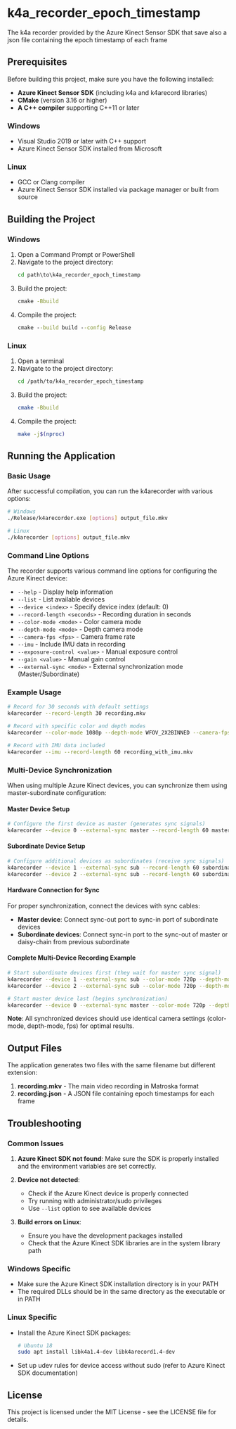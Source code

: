 # k4a_recorder_epoch_timestamp
The k4a recorder provided by the Azure Kinect Sensor SDK that save also a json file containing the epoch timestamp of each frame

## Prerequisites

Before building this project, make sure you have the following installed:

- **Azure Kinect Sensor SDK** (including k4a and k4arecord libraries)
- **CMake** (version 3.16 or higher)
- **A C++ compiler** supporting C++11 or later

### Windows
- Visual Studio 2019 or later with C++ support
- Azure Kinect Sensor SDK installed from Microsoft

### Linux
- GCC or Clang compiler
- Azure Kinect Sensor SDK installed via package manager or built from source

## Building the Project

### Windows

1. Open a Command Prompt or PowerShell
2. Navigate to the project directory:
   ```cmd
   cd path\to\k4a_recorder_epoch_timestamp
   ```
3. Build the project:
   ```cmd
   cmake -Bbuild
   ```
4. Compile the project:
   ```cmd
   cmake --build build --config Release
   ```

### Linux

1. Open a terminal
2. Navigate to the project directory:
   ```bash
   cd /path/to/k4a_recorder_epoch_timestamp
   ```
3. Build the project:
   ```bash
   cmake -Bbuild
   ```
4. Compile the project:
   ```bash
   make -j$(nproc)
   ```
   
## Running the Application

### Basic Usage

After successful compilation, you can run the k4arecorder with various options:

```bash
# Windows
./Release/k4arecorder.exe [options] output_file.mkv

# Linux
./k4arecorder [options] output_file.mkv
```

### Command Line Options

The recorder supports various command line options for configuring the Azure Kinect device:

- `--help` - Display help information
- `--list` - List available devices
- `--device <index>` - Specify device index (default: 0)
- `--record-length <seconds>` - Recording duration in seconds
- `--color-mode <mode>` - Color camera mode
- `--depth-mode <mode>` - Depth camera mode
- `--camera-fps <fps>` - Camera frame rate
- `--imu` - Include IMU data in recording
- `--exposure-control <value>` - Manual exposure control
- `--gain <value>` - Manual gain control
- `--external-sync <mode>` - External synchronization mode (Master/Subordinate)

### Example Usage

```bash
# Record for 30 seconds with default settings
k4arecorder --record-length 30 recording.mkv

# Record with specific color and depth modes
k4arecorder --color-mode 1080p --depth-mode WFOV_2X2BINNED --camera-fps 15 recording.mkv

# Record with IMU data included
k4arecorder --imu --record-length 60 recording_with_imu.mkv
```

### Multi-Device Synchronization

When using multiple Azure Kinect devices, you can synchronize them using master-subordinate configuration:

#### Master Device Setup
```bash
# Configure the first device as master (generates sync signals)
k4arecorder --device 0 --external-sync master --record-length 60 master_recording.mkv
```

#### Subordinate Device Setup
```bash
# Configure additional devices as subordinates (receive sync signals)
k4arecorder --device 1 --external-sync sub --record-length 60 subordinate1_recording.mkv
k4arecorder --device 2 --external-sync sub --record-length 60 subordinate2_recording.mkv
```

#### Hardware Connection for Sync
For proper synchronization, connect the devices with sync cables:
- **Master device**: Connect sync-out port to sync-in port of subordinate devices
- **Subordinate devices**: Connect sync-in port to the sync-out of master or daisy-chain from previous subordinate

#### Complete Multi-Device Recording Example
```bash
# Start subordinate devices first (they wait for master sync signal)
k4arecorder --device 1 --external-sync sub --color-mode 720p --depth-mode WFOV_2X2BINNED --camera-fps 15 --record-length 120 device1_sub.mkv &
k4arecorder --device 2 --external-sync sub --color-mode 720p --depth-mode WFOV_2X2BINNED --camera-fps 15 --record-length 120 device2_sub.mkv &

# Start master device last (begins synchronization)
k4arecorder --device 0 --external-sync master --color-mode 720p --depth-mode WFOV_2X2BINNED --camera-fps 15 --record-length 120 device0_master.mkv
```

**Note**: All synchronized devices should use identical camera settings (color-mode, depth-mode, fps) for optimal results.

## Output Files

The application generates two files with the same filename but different extension:
1. **recording.mkv** - The main video recording in Matroska format
2. **recording.json** - A JSON file containing epoch timestamps for each frame

## Troubleshooting

### Common Issues

1. **Azure Kinect SDK not found**: Make sure the SDK is properly installed and the environment variables are set correctly.

2. **Device not detected**: 
   - Check if the Azure Kinect device is properly connected
   - Try running with administrator/sudo privileges
   - Use `--list` option to see available devices

3. **Build errors on Linux**: 
   - Ensure you have the development packages installed
   - Check that the Azure Kinect SDK libraries are in the system library path

### Windows Specific
- Make sure the Azure Kinect SDK installation directory is in your PATH
- The required DLLs should be in the same directory as the executable or in PATH

### Linux Specific
- Install the Azure Kinect SDK packages:
  ```bash
  # Ubuntu 18
  sudo apt install libk4a1.4-dev libk4arecord1.4-dev
  ```
- Set up udev rules for device access without sudo (refer to Azure Kinect SDK documentation)

## License

This project is licensed under the MIT License - see the LICENSE file for details.
